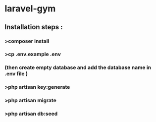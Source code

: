 # laravel-gym

## Installation steps :

### >composer install

###  >cp .env.example .env
### (then create empty database and add the database name in .env file )


### >php artisan key:generate

### >php artisan migrate

### >php artisan db:seed
